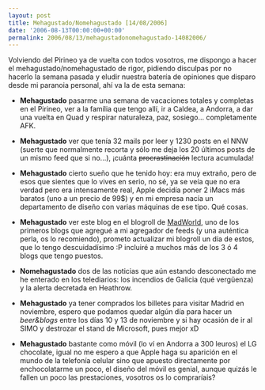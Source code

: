 ```yaml
---
layout: post
title: Mehagustado/Nomehagustado [14/08/2006]
date: '2006-08-13T00:00:00+00:00'
permalink: 2006/08/13/mehagustadonomehagustado-14082006/
---
```

Volviendo del Pirineo ya de vuelta con todos vosotros, me dispongo a hacer el mehagustado/nomehagustado de rigor, pidiendo disculpas por no hacerlo la semana pasada y eludir nuestra batería de opiniones que disparo desde mi paranoia personal, ahí va la de esta semana:

- <span style="font-weight:bold;">Mehagustado</span> pasarme una semana de vacaciones totales y completas en el Pirineo, ver a la família que tengo allí, ir a Caldea, a Andorra, a dar una vuelta en Quad y respirar naturaleza, paz, sosiego... completamente AFK.

- <span style="font-weight:bold;">Mehagustado</span> ver que tenía 32 mails por leer y 1230 posts en el NNW (suerte que normalmente recorta y sólo me deja los 20 últimos posts de un mismo feed que si no...), ¡cuánta <s>procrastinación</s> lectura acumulada! 

- <span style="font-weight:bold;">Mehagustado</span> cierto sueño que he tenido hoy: era muy extraño, pero de esos que sientes que lo vives en serio, no sé, ya se veía que no era verdad pero era intensamente real, Apple decidía poner 2 iMacs más baratos (uno a un precio de 99$) y en mi empresa nacía un departamento de diseño con varias máquinas de ese tipo. Qué cosas.

- <span style="font-weight:bold;">Mehagustado</span> ver este blog en el blogroll de <a href="http://forfy.blogspot.com/">MadWorld</a>, uno de los primeros blogs que agregué a mi agregador de feeds (y una auténtica perla, os lo recomiendo), prometo actualizar mi blogroll un día de estos, que lo tengo descuidadísimo :P incluiré a muchos más de los 3 ó 4 blogs que tengo puestos.

- <span style="font-weight:bold;">Nomehagustado</span> dos de las noticias que aún estando desconectado me he enterado en los telediarios: los incendios de Galicia (qué vergüenza) y la alerta decretada en Heathrow.

- <span style="font-weight:bold;">Mehagustado</span> ya tener comprados los billetes para visitar Madrid en noviembre, espero que podamos quedar algún día para hacer un <span style="font-style:italic;">beer&blogs</span> entre los días 10 y 13 de noviembre y si hay ocasión de ir al SIMO y destrozar el stand de Microsoft, pues mejor xD

- <span style="font-weight:bold;">Mehagustado</span> bastante como móvil (lo ví en Andorra a 300 leuros) el LG chocolate, igual no me espero a que Apple haga su aparición en el mundo de la telefonía celular sino que apuesto directamente por enchocolatarme un poco, el diseño del móvil es genial, aunque quizás le fallen un poco las prestaciones, vosotros os lo compraríais?
